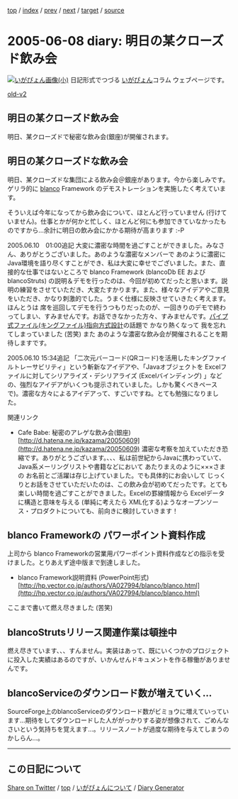 [top](../index.html) 
 / [index](index.html) 
 / [prev](ig050607.html) 
 / [next](ig050609.html) 
 / [target](https://igapyon.github.io/diary/2005/ig050608.html) 
 / [source](https://github.com/igapyon/diary/blob/gh-pages/2005/ig050608.html.src.md) 

2005-06-08 diary: 明日の某クローズド飲み会
=====================================================================================================
[![いがぴょん画像(小)](https://igapyon.github.io/diary/images/iga200306s.jpg "いがぴょん")](https://igapyon.github.io/diary/memo/memoigapyon.html) 日記形式でつづる [いがぴょん](https://igapyon.github.io/diary/memo/memoigapyon.html)コラム ウェブページです。

[old-v2](ig050608-orig.html)

## 明日の某クローズド飲み会

明日、某クローズドで秘密な飲み会(銀座)が開催されます。


## 明日の某クローズドな飲み会

明日、某クローズドな集団による飲み会＠銀座があります。今から楽しみです。ゲリラ的に [blanco](http://www.igapyon.jp/blanco/blanco.ja.html) Framework のデモストレーションを実施したく考えています。

そういえば今年になってから飲み会について、ほとんど行っていません (行けていません)。仕事とかが何かと忙しく、ほとんど何にも参加できていなかったものですから…余計に明日の飲み会にかかる期待が高まります :-P

2005.06.10　01:00追記 大変に濃密な時間を過ごすことができました。みなさん、ありがとうございました。あのような濃密なメンバーで あのように濃密に Java環境を語り尽くすことができ、私は大変に幸せでございました。また、直接的な仕事ではないところで
blanco Framework (blancoDb EE および blancoStruts) の説明＆デモを行ったのは、今回が初めてだったと思います。説明の練習をさせていただき、大変たすかります。また、様々なアイデアやご意見をいただき、かなり刺激的でした。うまく仕様に反映させていきたく考えます。ほんとうは 席を巡回してデモを行うつもりだったのが、一回きりのデモで終わってしまい、すみませんです。お話できなかった方々、すみませんです。[パイプ式ファイル(キングファイル)指向方式設計](ig050512.html)の話題で かなり熱くなって 我を忘れてしまっていました (苦笑) また あのような濃密な飲み会が開催されることを期待しますです。

2005.06.10 15:34追記 「二次元バーコード(QRコード)を活用したキングファイルトレーサビリティ」という斬新なアイデアや、「Javaオブジェクトを Excelファイルに対してシリアライズ・デシリアライズ
(Excelバインディング) 」などの、強烈なアイデアがいくつも提示されていました。しかも驚くべきペースで)。濃密な方々によるアイデアって、すごいですね。とても勉強になりました。

関連リンク

* Cafe Babe: 秘密のアレゲな飲み会(銀座)
  [http://d.hatena.ne.jp/kazama/20050609](http://d.hatena.ne.jp/kazama/20050609)
  濃密な考察を加えていただき恐縮です。ありがとうございます。、、、私は前世紀からJavaに携わっていて、Java系メーリングリストや書籍などにおいて
  あたりまえのように×××さまの お名前とご活躍は存じ上げていました。でも具体的にお会いして じっくりとお話をさせていただいたのは、この飲み会が初めてだったです。とても楽しい時間を過ごすことができました。Excelの罫線情報から
  Excelデータに構造と意味を与える (単純に考えたら XML化する)ようなオープンソース・プロダクトについても、前向きに検討していきます！

## blanco Frameworkの パワーポイント資料作成

上司から blanco Frameworkの営業用パワーポイント資料作成などの指示を受けました。とりあえず途中版まで到達しました。

* blanco Framework説明資料 (PowerPoint形式)
  [http://hp.vector.co.jp/authors/VA027994/blanco/blanco.html](http://hp.vector.co.jp/authors/VA027994/blanco/blanco.html)

ここまで書いて燃え尽きました (苦笑)

## blancoStrutsリリース関連作業は頓挫中

燃え尽きています、、、すんません。実装はあって、既にいくつかのプロジェクトに投入した実績はあるのですが、いかんせんドキュメントを作る稼働がありませんです。

## blancoServiceのダウンロード数が増えていく…

SourceForge上のblancoServiceのダウンロード数がビミョウに増えていっています…期待をしてダウンロードした人ががっかりする姿が想像されて、ごめんなさいという気持ちを覚えます…。リリースノートが過度な期待を与えてしまうのかしらん…。


----------------------------------------------------------------------------------------------------

## この日記について

[Share on Twitter](https://twitter.com/intent/tweet?hashtags=igapyon%2Cdiary%2C%E3%81%84%E3%81%8C%E3%81%B4%E3%82%87%E3%82%93&text=%E6%98%8E%E6%97%A5%E3%81%AE%E6%9F%90%E3%82%AF%E3%83%AD%E3%83%BC%E3%82%BA%E3%83%89%E9%A3%B2%E3%81%BF%E4%BC%9A&url=https%3A%2F%2Figapyon.github.io%2Fdiary%2F2005%2Fig050608.html) / [top](../index.html) / [いがぴょんについて](https://igapyon.github.io/diary/memo/memoigapyon.html) / [Diary Generator](https://github.com/igapyon/igapyonv3)
